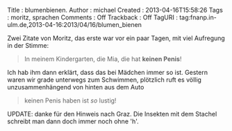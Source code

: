 Title     : blumenbienen.
Author    : michael
Created   : 2013-04-16T15:58:26
Tags      : moritz, sprachen
Comments  : Off
Trackback : Off
TagURI    : tag:fnanp.in-ulm.de,2013-04-16:2013/04/16/blumen_bienen

Zwei Zitate von Moritz, das erste war vor ein paar Tagen, mit viel Aufregung
in der Stimme:

> In meinem Kindergarten, die Mia, die hat **keinen Penis**!

Ich hab ihm dann erklärt, dass das bei Mädchen immer so ist. Gestern waren
wir grade unterwegs zum Schwimmen, plötzlich ruft es völlig unzusammenhängend
von hinten aus dem Auto

> keinen Penis haben ist *so* lustig!

UPDATE: danke für den Hinweis nach Graz. Die Insekten mit dem Stachel schreibt
man dann doch immer noch ohne 'h'.
